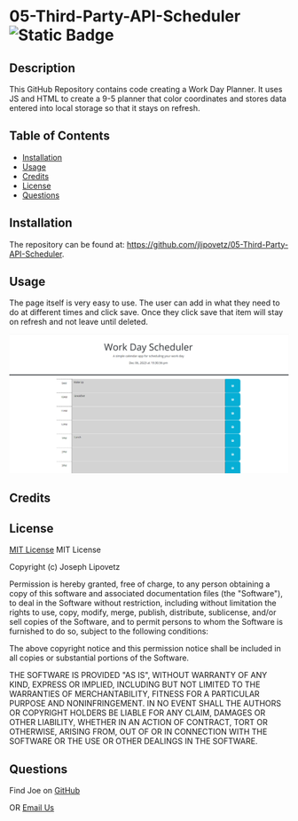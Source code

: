 # 05-Third-Party-API-Scheduler ![Static Badge](https://img.shields.io/badge/MIT_License-grey)
## Description
This GitHub Repository contains code creating a Work Day Planner. It uses JS and HTML to create a 9-5 planner that color coordinates and stores data entered into local storage so that it stays on refresh.
## Table of Contents
- [Installation](#installation)
- [Usage](#usage)
- [Credits](#credits)
- [License](#license)
- [Questions](#questions)
## Installation
The repository can be found at: https://github.com/jlipovetz/05-Third-Party-API-Scheduler.
## Usage
The page itself is very easy to use. The user can add in what they need to do at different times and click save. Once they click save that item will stay on refresh and not leave until deleted.

![A screenshot of the completed webpage.](./assets/images/05-API-Scheduler.png)
## Credits

## License
[MIT License](https://choosealicense.com/licenses/mit/)
MIT License

Copyright (c) Joseph Lipovetz

Permission is hereby granted, free of charge, to any person obtaining a copy
of this software and associated documentation files (the "Software"), to deal
in the Software without restriction, including without limitation the rights
to use, copy, modify, merge, publish, distribute, sublicense, and/or sell
copies of the Software, and to permit persons to whom the Software is
furnished to do so, subject to the following conditions:

The above copyright notice and this permission notice shall be included in all
copies or substantial portions of the Software.

THE SOFTWARE IS PROVIDED "AS IS", WITHOUT WARRANTY OF ANY KIND, EXPRESS OR
IMPLIED, INCLUDING BUT NOT LIMITED TO THE WARRANTIES OF MERCHANTABILITY,
FITNESS FOR A PARTICULAR PURPOSE AND NONINFRINGEMENT. IN NO EVENT SHALL THE
AUTHORS OR COPYRIGHT HOLDERS BE LIABLE FOR ANY CLAIM, DAMAGES OR OTHER
LIABILITY, WHETHER IN AN ACTION OF CONTRACT, TORT OR OTHERWISE, ARISING FROM,
OUT OF OR IN CONNECTION WITH THE SOFTWARE OR THE USE OR OTHER DEALINGS IN THE
SOFTWARE.
## Questions

Find Joe on [GitHub](https://github.com/jlipovetz)

  OR 
  [Email Us](mailto:placeholder@email.com)